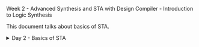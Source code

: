 Week 2 - Advanced Synthesis and STA with Design Compiler - Introduction to Logic Synthesis


This document talks about basics of STA.

 <details>
  <Summary>Day 2 - Basics of STA</summary>
  
  - **Lecture 4 - Intro to STA**
    - Basics of STA concepts were described and learnt in great detail, with examples and diagrams.
  - **Lecture 5 - What are Constraints**
    - Constraints are dicussed and transition time and output loads dicussed. Their impact on STA discussed.
  - **Lecture 6 - Input Trans and Output Load**
    - Basics were discussed how this affects setup and hold, operating frequency etc.
  - **Lab 5 - Timing dot libs**
    - Library files discussed.
    - ![Alt Text](images/Day6_DCDay2_images/vsd_DC_Day2_STA_lab5_img1.jpg)
    - ![Alt Text](images/Day6_DCDay2_images/vsd_DC_Day2_STA_lab5_img4.jpg)
    - ![Alt Text](images/Day6_DCDay2_images/vsd_DC_Day2_STA_lab5_img5.jpg)
    - ![Alt Text](images/Day6_DCDay2_images/vsd_DC_Day2_STA_lab5_img6.jpg)
  - **Lab 6 - Exploring dotlib P1**
    - dot lib P1
    - ![Alt Text](images/Day6_DCDay2_images/vsd_DC_Day2_STA_lab6_img1.jpg)
    - ![Alt Text](images/Day6_DCDay2_images/vsd_DC_Day2_STA_lab6_img2.jpg)
    - ![Alt Text](images/Day6_DCDay2_images/vsd_DC_Day2_STA_lab6_img4.jpg)
    - ![Alt Text](images/Day6_DCDay2_images/vsd_DC_Day2_STA_lab6_img5.jpg)
  - **Lab 7 - Exploring dotlib P2**
    - dot lib P2
    - ![Alt Text](images/Day6_DCDay2_images/vsd_DC_Day2_STA_lab7_img1.jpg)
    - ![Alt Text](images/Day6_DCDay2_images/vsd_DC_Day2_STA_lab7_img2.jpg)
    - ![Alt Text](images/Day6_DCDay2_images/vsd_DC_Day2_STA_lab7_img3.jpg)
    - ![Alt Text](images/Day6_DCDay2_images/vsd_DC_Day2_STA_lab7_img4.jpg)
    - ![Alt Text](images/Day6_DCDay2_images/vsd_DC_Day2_STA_lab7_img5.jpg)

</details>
